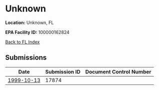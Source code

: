 # Unknown

**Location:** Unknown, FL

**EPA Facility ID:** 100000162824

[Back to FL Index](../../index.md)

## Submissions

| Date | Submission ID | Document Control Number |
|------|--------------|-------------------------|
| [1999-10-13](submissions/17874.md) | 17874 |  |
